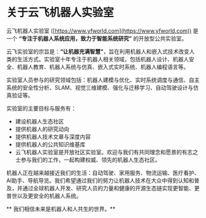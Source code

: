 # 关于云飞机器人实验室

云飞机器人实验室 ([https://www.yfworld.com](https://www.yfworld.com)) 是一个 **“专注于机器人系统应用，致力于智能系统研究”** 的开放型公共实验室。

云飞实验室的宗旨是：**“让机器充满智慧”**，旨在利用机器人和嵌入式技术改变人类的生活方式。实验室十年专注于机器人相关领域，包括机器人设计、机器人安全、机器人教育、机器人系统与仿真、嵌入式实时系统、机器人编程语言等。

实验室人员参与的研究领域包括：机器人建模与优化、实时系统调度与通信、自主系统的安全性分析、SLAM、视觉三维建模、强化与迁移学习、自动驾驶设计与仿真验证等。

实验室的主要目标与服务有：

- 建设机器人生态社区
- 提供机器人的研究动向
- 提供机器人技术文章与深度内容
- 提供机器人的公共知识维基库
- 云飞机器人实验室是开放社区实验室。欢迎与我们有共同理念和愿景的有志之士参与我们的工作，一起构建权威、领先的机器人生态社区。

机器人正在越来越接近我们的生活：自动驾驶、家用服务、物流运输、医疗看护、AI助手、导航导览。我们希望通过我们的努力让机器人技术在大众中得到认知和普及，并通过全球机器人开发、研究人员的力量和健康的开源生态链实现更智能、更普世以及更安全的机器人系统。

** 我们相信未来是机器人和人共生的世界。**

